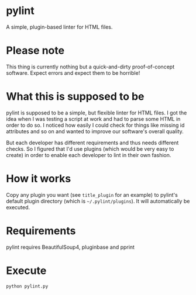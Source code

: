 # pylint
A simple, plugin-based linter for HTML files.

# Please note
This thing is currently nothing but a quick-and-dirty proof-of-concept software. Expect errors and expect them to be horrible!

# What this is supposed to be
pylint is supposed to be a simple, but flexible linter for HTML files. I got the idea when I was testing a script at work and had to parse some HTML in order to do so. I noticed how easily I could check for things like missing id attributes and so on and wanted to improve our software's overall quality.

But each developer has different requirements and thus needs different checks. So I figured that I'd use plugins (which would be very easy to create) in order to enable each developer to lint in their own fashion.

# How it works
Copy any plugin you want (see `title_plugin` for an example) to pylint's default plugin directory (which is `~/.pylint/plugins`). It will automatically be executed.

# Requirements
pylint requires BeautifulSoup4, pluginbase and pprint

# Execute
`python pylint.py`
